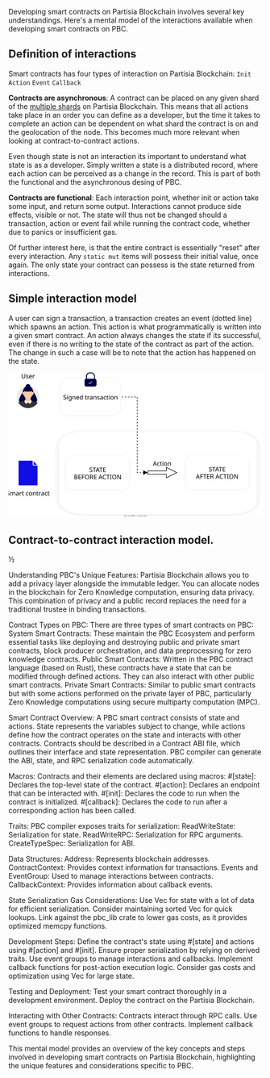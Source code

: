 Developing smart contracts on Partisia Blockchain involves several key understandings. Here's a mental model of the interactions available when developing smart contracts on PBC.


## Definition of interactions
Smart contracts has four types of interaction on Partisia Blockchain: 
`Init`
`Action`
`Event`
`Callback`

**Contracts are asynchronous**: A contract can be placed on any given shard of the [multiple shards](../pbc-fundamentals/sharding.md) on Partisia Blockchain. This means that all actions take place in an order you can define as a developer, but the time it takes to complete an action can be dependent on what shard the contract is on and the geolocation of the node. This becomes much more relevant when looking at contract-to-contract actions. 

Even though state is not an interaction its important to understand what state is as a developer. Simply written a state is a distributed record, where each action can be perceived as a change in the record. This is part of both the functional and the asynchronous desing of PBC. 

**Contracts are functional**: Each interaction point, whether init or action take some input, and return some output. Interactions cannot produce side effects, visible or not. The state will thus not be changed should a transaction, action or event fail while running the contract code, whether due to panics or insufficient gas.


Of further interest here, is that the entire contract is essentially "reset" after every interaction. Any `static mut` items will possess their initial value, once again. The only state your contract can possess is the state returned from interactions.


## Simple interaction model
A user can sign a transaction, a transaction creates an event (dotted line) which spawns an action. This action is what programmatically is written into a given smart contract. An action always changes the state if its successful, even if there is no writing to the state of the contract as part of the action. The change in such a case will be to note that the action has happened on the state. 

![SmartContractMentalModelSimple.svg](mental-models/SmartContractMentalModelSimple.svg)

## Contract-to-contract interaction model. 
½



Understanding PBC's Unique Features:
Partisia Blockchain allows you to add a privacy layer alongside the immutable ledger.
You can allocate nodes in the blockchain for Zero Knowledge computation, ensuring data privacy.
This combination of privacy and a public record replaces the need for a traditional trustee in binding transactions.

Contract Types on PBC:
There are three types of smart contracts on PBC:
    System Smart Contracts: These maintain the PBC Ecosystem and perform essential tasks like deploying and destroying public and private smart contracts, block producer orchestration, and data preprocessing for zero knowledge contracts.
    Public Smart Contracts: Written in the PBC contract language (based on Rust), these contracts have a state that can be modified through defined actions. They can also interact with other public smart contracts.
    Private Smart Contracts: Similar to public smart contracts but with some actions performed on the private layer of PBC, particularly Zero Knowledge computations using secure multiparty computation (MPC).

Smart Contract Overview:
A PBC smart contract consists of state and actions.
State represents the variables subject to change, while actions define how the contract operates on the state and interacts with other contracts.
Contracts should be described in a Contract ABI file, which outlines their interface and state representation.
PBC compiler can generate the ABI, state, and RPC serialization code automatically.

Macros:
Contracts and their elements are declared using macros:
    #[state]: Declares the top-level state of the contract.
    #[action]: Declares an endpoint that can be interacted with.
    #[init]: Declares the code to run when the contract is initialized.
    #[callback]: Declares the code to run after a corresponding action has been called.

Traits:
PBC compiler exposes traits for serialization:
    ReadWriteState: Serialization for state.
    ReadWriteRPC: Serialization for RPC arguments.
    CreateTypeSpec: Serialization for ABI.

Data Structures:
Address: Represents blockchain addresses.
ContractContext: Provides context information for transactions.
Events and EventGroup: Used to manage interactions between contracts.
CallbackContext: Provides information about callback events.

State Serialization Gas Considerations:
Use Vec<T> for state with a lot of data for efficient serialization.
Consider maintaining sorted Vec for quick lookups.
Link against the pbc_lib crate to lower gas costs, as it provides optimized memcpy functions.

Development Steps:
Define the contract's state using #[state] and actions using #[action] and #[init].
Ensure proper serialization by relying on derived traits.
Use event groups to manage interactions and callbacks.
Implement callback functions for post-action execution logic.
Consider gas costs and optimization using Vec<T> for large state.

Testing and Deployment:
Test your smart contract thoroughly in a development environment.
Deploy the contract on the Partisia Blockchain.

Interacting with Other Contracts:
Contracts interact through RPC calls.
Use event groups to request actions from other contracts.
Implement callback functions to handle responses.

This mental model provides an overview of the key concepts and steps involved in developing smart contracts on Partisia Blockchain, highlighting the unique features and considerations specific to PBC.